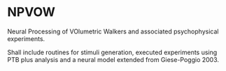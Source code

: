 NPVOW
=====

Neural Processing of VOlumetric Walkers and associated psychophysical experiments.

Shall include routines for stimuli generation, executed experiments using PTB plus analysis and a neural model extended from Giese-Poggio 2003.
